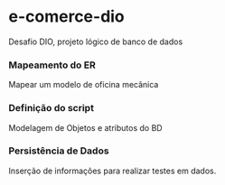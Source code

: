 # e-comerce-dio
Desafio DIO, projeto lógico de banco de dados

### Mapeamento do ER
Mapear um modelo de oficina mecânica

### Definição do script 
Modelagem de Objetos e atributos do BD

### Persistência de Dados 
Inserção de informações para realizar testes em dados.
